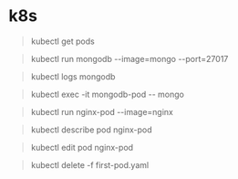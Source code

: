 # k8s

> kubectl get pods

> kubectl run mongodb --image=mongo --port=27017

> kubectl logs mongodb

> kubectl exec -it mongodb-pod -- mongo

> kubectl run nginx-pod --image=nginx

> kubectl describe pod nginx-pod

> kubectl edit pod nginx-pod

> kubectl delete -f first-pod.yaml